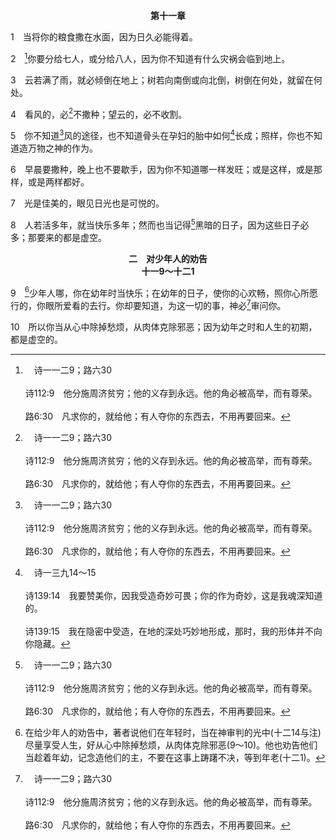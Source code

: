<p style="text-align:center;font-weight:bold;">第十一章</p>

1　当将你的粮食撒在水面，因为日久必能得着。

2　[^a]你要分给七人，或分给八人，因为你不知道有什么灾祸会临到地上。

[^a]:　诗一一二9；路六30<br><br>诗112:9　他分施周济贫穷；他的义存到永远。他的角必被高举，而有尊荣。<br><br>路6:30　凡求你的，就给他；有人夺你的东西去，不用再要回来。

3　云若满了雨，就必倾倒在地上；树若向南倒或向北倒，树倒在何处，就留在何处。

4　看风的，必[^a]不撒种；望云的，必不收割。

[^a]:　箴二十4<br><br>箴20:4　懒惰人因冬寒不肯耕种，到收割的时候，他必乞讨而无所得。

5　你不知道[^a]风的途径，也不知道骨头在孕妇的胎中如何[^b]长成；照样，你也不知道造万物之神的作为。

[^a]:　约三8<br><br>约3:8　风随着意思吹，你听见风的响声，却不晓得从哪里来，往哪里去；凡从那灵生的，就是这样。

[^b]:　诗一三九14～15<br><br>诗139:14　我要赞美你，因我受造奇妙可畏；你的作为奇妙，这是我魂深知道的。<br><br>诗139:15　我在隐密中受造，在地的深处巧妙地形成，那时，我的形体并不向你隐藏。

6　早晨要撒种，晚上也不要歇手，因为你不知道哪一样发旺；或是这样，或是那样，或是两样都好。

7　光是佳美的，眼见日光也是可悦的。

8　人若活多年，就当快乐多年；然而也当记得[^a]黑暗的日子，因为这些日子必多；那要来的都是虚空。

[^a]:　传十二2<br><br>传12:2　不要等到日头、光明、月亮、星宿变为昏暗，雨后云彩返回；

<p style="text-align:center;font-weight:bold;">二　对少年人的劝告<br>十一9～十二1</p>

9　[^1]少年人哪，你在幼年时当快乐；在幼年的日子，使你的心欢畅，照你心所愿行的，你眼所爱看的去行。你却要知道，为这一切的事，神必[^a]审问你。

[^1]:在给少年人的劝告中，著者说他们在年轻时，当在神审判的光中(十二14与注)尽量享受人生，好从心中除掉愁烦，从肉体克除邪恶(9～10)。他也劝告他们当趁着年幼，记念造他们的主，不要在这事上踌躇不决，等到年老(十二1)。

[^a]:　传十二14；罗二5～11；来九27<br><br>传12:14　因为人所作的事，连一切隐藏的事，无论是善是恶，神都必审问。<br><br>罗2:5　你竟任着你刚硬不悔改的心，为自己在神动怒并显示祂公义审判的日子，积蓄忿怒。<br><br>罗2:6　祂必照各人的行为报应各人：<br><br>罗2:7　凡恒心行善，寻求荣耀、尊贵和不朽坏的，就以永远的生命报应他们；<br><br>罗2:8　唯有私图好争，不信从真理，反信从不义的，就以忿怒、恼恨报应他们；<br><br>罗2:9　将患难、困苦加给一切作恶的人，先是犹太人，后是希利尼人；<br><br>罗2:10　却将荣耀、尊贵与平安加给一切行善的人，先是犹太人，后是希利尼人。<br><br>罗2:11　因为神并不偏待人。<br><br>来9:27　按着定命，人人都有一死，死后且有审判；

10　所以你当从心中除掉愁烦，从肉体克除邪恶；因为幼年之时和人生的初期，都是虚空的。

